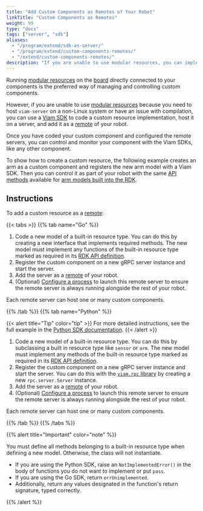 ```yaml
---
title: "Add Custom Components as Remotes of Your Robot"
linkTitle: "Custom Components as Remotes"
weight: 99
type: "docs"
tags: ["server", "sdk"]
aliases:
  - "/program/extend/sdk-as-server/"
  - "/program/extend/custom-components-remotes/"
  - "/extend/custom-components-remotes/"
description: "If you are unable to use modular resources, you can implement custom components and register them on a server configured as a remote of your robot."
---
```


Running [modular resources](/modular-resources/) on the [board](/components/board/) directly connected to your components is the preferred way of managing and controlling custom components.

However, if you are unable to use [modular resources](/modular-resources/) because you need to host `viam-server` on a non-Linux system or have an issue with compilation, you can use a [Viam SDK](/program/apis/) to code a custom resource implementation, host it on a server, and add it as a [remote](/manage/parts-and-remotes/) of your robot.

Once you have coded your custom component and configured the remote servers, you can control and monitor your component with the Viam SDKs, like any other component.

To show how to create a custom resource, the following example creates an arm as a custom component and registers the new arm model with a Viam SDK.
Then you can control it as part of your robot with the same [API methods](/components/arm/#api) available for [arm models built into the RDK](/components/arm/#supported-models).

## Instructions

To add a custom resource as a [remote](/manage/parts-and-remotes/):

{{< tabs >}}
{{% tab name="Go" %}}

1. Code a new model of a built-in resource type.
   You can do this by creating a new interface that implements required methods.
   The new model must implement any functions of the built-in resource type marked as required in its [RDK API definition](/modular-resources/key-concepts/#valid-apis-to-implement-in-your-model).
2. Register the custom component on a new gRPC server instance and start the server.
3. Add the server as a [remote](/manage/parts-and-remotes/) of your robot.
4. (Optional) [Configure a process](/manage/configuration/#processes) to launch this remote server to ensure the remote server is always running alongside the rest of your robot.

Each remote server can host one or many custom components.

{{% /tab %}}
{{% tab name="Python" %}}

{{< alert title="Tip" color="tip" >}}
For more detailed instructions, see the full example in the [Python SDK documentation](https://python.viam.dev/examples/example.html#subclass-a-component).
{{< /alert >}}

1. Code a new model of a built-in resource type.
   You can do this by subclassing a built in resource type like `sensor` or `arm`.
   The new model must implement any methods of the built-in resource type marked as required in its [RDK API definition](/modular-resources/key-concepts/#valid-apis-to-implement-in-your-model).
1. Register the custom component on a new gRPC server instance and start the server.
   You can do this with the [`viam.rpc` library](https://python.viam.dev/autoapi/viam/rpc/index.html) by creating a new `rpc.server.Server` instance.
1. Add the server as a [remote](/manage/parts-and-remotes/) of your robot.
1. (Optional) [Configure a process](/manage/configuration/#processes) to launch this remote server to ensure the remote server is always running alongside the rest of your robot.

Each remote server can host one or many custom components.

{{% /tab %}}
{{% /tabs %}}

{{% alert title="Important" color="note" %}}

You must define all methods belonging to a built-in resource type when defining a new model.
Otherwise, the class will not instantiate.

- If you are using the Python SDK, raise an `NotImplementedError()` in the body of functions you do not want to implement or put `pass`.
- If you are using the Go SDK, return `errUnimplemented`.
- Additionally, return any values designated in the function's return signature, typed correctly.

{{% /alert %}}
